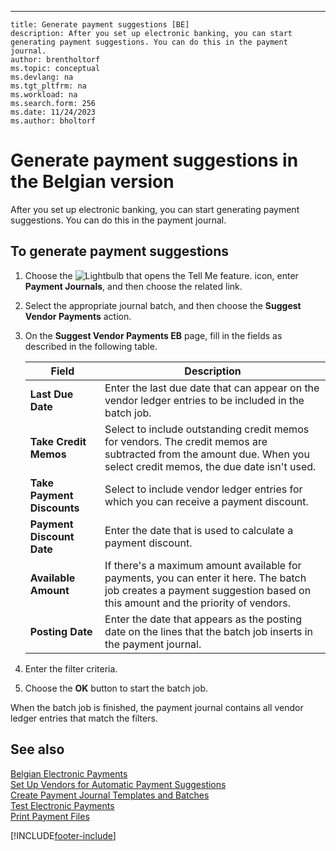 ---
    title: Generate payment suggestions [BE]
    description: After you set up electronic banking, you can start generating payment suggestions. You can do this in the payment journal.
    author: brentholtorf
    ms.topic: conceptual
    ms.devlang: na
    ms.tgt_pltfrm: na
    ms.workload: na
    ms.search.form: 256
    ms.date: 11/24/2023
    ms.author: bholtorf

# Generate payment suggestions in the Belgian version
After you set up electronic banking, you can start generating payment suggestions. You can do this in the payment journal.  

## To generate payment suggestions  

1.  Choose the ![Lightbulb that opens the Tell Me feature.](../../media/ui-search/search_small.png "Tell me what you want to do") icon, enter **Payment Journals**, and then choose the related link.  
2.  Select the appropriate journal batch, and then choose the **Suggest Vendor Payments** action.  
3.  On the **Suggest Vendor Payments EB** page, fill in the fields as described in the following table.  

    |Field|Description|  
    |---------------------------------|---------------------------------------|  
    |**Last Due Date**|Enter the last due date that can appear on the vendor ledger entries to be included in the batch job.|  
    |**Take Credit Memos**|Select to include outstanding credit memos for vendors. The credit memos are subtracted from the amount due. When you select credit memos, the due date isn't used.|  
    |**Take Payment Discounts**|Select to include vendor ledger entries for which you can receive a payment discount.|  
    |**Payment Discount Date**|Enter the date that is used to calculate a payment discount.|  
    |**Available Amount**|If there's a maximum amount available for payments, you can enter it here. The batch job creates a payment suggestion based on this amount and the priority of vendors.|  
    |**Posting Date**|Enter the date that appears as the posting date on the lines that the batch job inserts in the payment journal.|  

4.  Enter the filter criteria.  
5.  Choose the **OK** button to start the batch job.  

When the batch job is finished, the payment journal contains all vendor ledger entries that match the filters.  

## See also  
 [Belgian Electronic Payments](belgian-electronic-payments.md)   
 [Set Up Vendors for Automatic Payment Suggestions](how-to-set-up-vendors-for-automatic-payment-suggestions.md)   
 [Create Payment Journal Templates and Batches](how-to-create-payment-journal-templates-and-batches.md)   
 [Test Electronic Payments](how-to-test-electronic-payments.md)   
 [Print Payment Files](how-to-print-payment-files.md)


[!INCLUDE[footer-include](../../includes/footer-banner.md)]